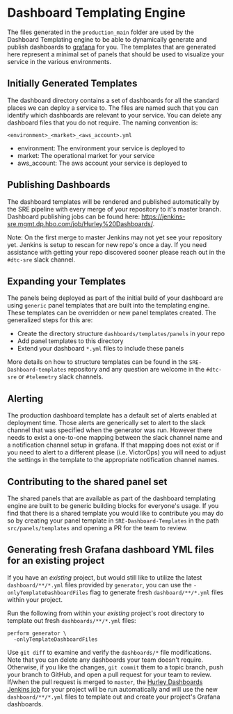# Dashboard Templating Engine

The files generated in the `production_main` folder are used by the Dashboard Templating engine to be able to
dynamically generate and publish dashboards to [grafana](https://grafana.hurley.hbo.com) for you.
The templates that are generated here represent a minimal set of panels that should be used to visualize your service
in the various environments.

## Initially Generated Templates
The dashboard directory contains a set of dashboards for all the standard places we can deploy a
service to.  The files are named such that you can identify which dashboards are relevant to your service.
You can delete any dashboard files that you do not require.  The naming convention is:

```shell script
<environment>_<market>_<aws_account>.yml
```

- environment: The environment your service is deployed to
- market: The operational market for your service
- aws_account: The aws account your service is deployed to


## Publishing Dashboards

The dashboard templates will be rendered and published automatically by the SRE pipeline with every merge of your
repository to it's master branch.  Dashboard publishing jobs can be found here:
https://jenkins-sre.mgmt.dp.hbo.com/job/Hurley%20Dashboards/.

Note: On the first merge to master Jenkins may not yet see your repository yet.  Jenkins is setup to
rescan for new repo's once a day.  If you need assistance with getting your repo discovered sooner please reach out
in the `#dtc-sre` slack channel.

## Expanding your Templates

The panels being deployed as part of the initial build of your dashboard are using `generic` panel templates that
are built into the templating engine.  These templates can be overridden or new panel templates created.  The
generalized steps for this are:

- Create the directory structure `dashboards/templates/panels` in your repo
- Add panel templates to this directory
- Extend your dashboard `*.yml` files to include these panels

More details on how to structure templates can be found in the `SRE-Dashboard-templates` repository and any
question are welcome in the `#dtc-sre` or `#telemetry` slack channels.

## Alerting

The production dashboard template has a default set of alerts enabled at deployment time.  Those alerts are generically
set to alert to the slack channel that was specified when the generator was run.  However there needs to exist a
one-to-one mapping between the slack channel name and a notification channel setup in grafana.  If that mapping does
not exist or if you need to alert to a different please (i.e. VictorOps) you will need to adjust the settings in the
template to the appropriate notification channel names.

## Contributing to the shared panel set

The shared panels that are available as part of the dashboard templating engine are built to be generic building
blocks for everyone's usage.  If you find that there is a shared template you would like to contribute you may
do so by creating your panel template in `SRE-Dashboard-Templates` in the path `src/panels/templates` and
opening a PR for the team to review.

## Generating fresh Grafana dashboard YML files for an existing project

If you have an _existing_ project, but would still like to utilize the latest `dashboard/**/*.yml` files provided by `generator`,
you can use the `-onlyTemplateDashboardFiles` flag to generate fresh `dashboard/**/*.yml` files within your project.

Run the following from within your _existing_ project's root directory to template out fresh `dashboards/**/*.yml` files:

```
perform generator \
  -onlyTemplateDashboardFiles
```

Use `git diff` to examine and verify the `dashboards/*` file modifications. Note that you can delete any dashboards your team doesn't
require. Otherwise, if you like the changes, `git commit` them to a topic branch, push your branch to GitHub, and open a pull request
for your team to review. If/when the pull request is merged to `master`, the [Hurley Dashboards Jenkins job](https://jenkins-sre.mgmt.wmdtc.tech/job/Hurley%20Dashboards)
for your project will be run automatically and will use the new `dashboard/**/*.yml` files to template out and create your project's Grafana dashboards.
